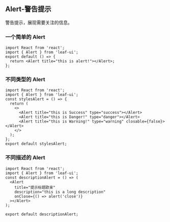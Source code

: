 ## Alert-警告提示

警告提示，展现需要关注的信息。

### 一个简单的 Alert

```tsx
import React from 'react';
import { Alert } from 'leaf-ui';
export default () => {
  return <Alert title="this is alert!"></Alert>;
};
```

### 不同类型的 Alert

```tsx
import React from 'react';
import { Alert } from 'leaf-ui';
const stylesAlert = () => {
  return (
    <>
      <Alert title="this is Success" type="success"></Alert>
      <Alert title="this is Danger!" type="danger"></Alert>
      <Alert title="this is Warning!" type="warning" closable={false}></Alert>
    </>
  );
};
export default stylesAlert;
```

### 不同描述的 Alert

```tsx
import React from 'react';
import { Alert } from 'leaf-ui';
const descriptionAlert = () => (
  <Alert
    title="提示标题欧亲"
    description="this is a long description"
    onClose={() => alert('close')}
  ></Alert>
);

export default descriptionAlert;
```

<API src="./Alert.tsx"></API>
